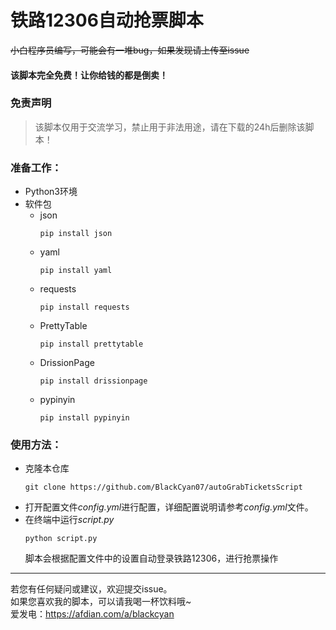 # 铁路12306自动抢票脚本
~~小白程序员编写，可能会有一堆bug，如果发现请上传至issue~~
#### 该脚本完全免费！让你给钱的都是倒卖！
### 免责声明
> 该脚本仅用于交流学习，禁止用于非法用途，请在下载的24h后删除该脚本！
### 准备工作：
- Python3环境
- 软件包
  - json 
    ```
    pip install json
    ```
  - yaml 
    ```
    pip install yaml
    ```
  - requests 
    ```
    pip install requests
    ```
  - PrettyTable
    ```
    pip install prettytable
    ```
  - DrissionPage
    ```
    pip install drissionpage
    ```
  - pypinyin
    ```
    pip install pypinyin
    ```
### 使用方法：
- 克隆本仓库  
  ```git
  git clone https://github.com/BlackCyan07/autoGrabTicketsScript
  ```
- 打开配置文件*config.yml*进行配置，详细配置说明请参考*config.yml*文件。
- 在终端中运行*script.py*  
  ```
  python script.py
  ```
  脚本会根据配置文件中的设置自动登录铁路12306，进行抢票操作   
---
若您有任何疑问或建议，欢迎提交issue。  
如果您喜欢我的脚本，可以请我喝一杯饮料哦~  
爱发电：https://afdian.com/a/blackcyan
